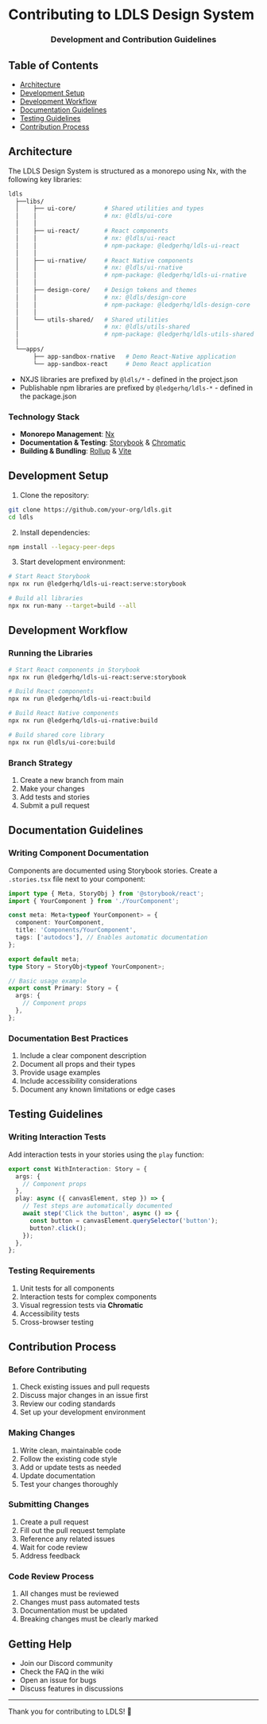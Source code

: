 # Contributing to LDLS Design System

<h3 align="center">Development and Contribution Guidelines</h3>

## Table of Contents

- [Architecture](#architecture)
- [Development Setup](#development-setup)
- [Development Workflow](#development-workflow)
- [Documentation Guidelines](#documentation-guidelines)
- [Testing Guidelines](#testing-guidelines)
- [Contribution Process](#contribution-process)

## Architecture

The LDLS Design System is structured as a monorepo using Nx, with the following key libraries:

```sh
ldls
  ├──libs/
  │    ├── ui-core/        # Shared utilities and types
  │    │                   # nx: @ldls/ui-core
  │    │
  │    ├── ui-react/       # React components
  │    │                   # nx: @ldls/ui-react
  │    │                   # npm-package: @ledgerhq/ldls-ui-react
  │    │
  │    ├── ui-rnative/     # React Native components
  │    │                   # nx: @ldls/ui-rnative
  │    │                   # npm-package: @ledgerhq/ldls-ui-rnative
  │    │
  │    ├── design-core/    # Design tokens and themes
  │    │                   # nx: @ldls/design-core
  │    │                   # npm-package: @ledgerhq/ldls-design-core
  │    │
  │    └── utils-shared/   # Shared utilities
  │                        # nx: @ldls/utils-shared
  │                        # npm-package: @ledgerhq/ldls-utils-shared
  │
  └──apps/
       ├── app-sandbox-rnative   # Demo React-Native application
       └── app-sandbox-react     # Demo React application
```

- NXJS libraries are prefixed by `@ldls/*` - defined in the project.json
- Publishable npm libraries are prefixed by `@ledgerhq/ldls-*` - defined in the package.json

### Technology Stack

- **Monorepo Management**: [Nx](https://nx.dev/)
- **Documentation & Testing**: [Storybook](https://storybook.js.org/) & [Chromatic](https://www.chromatic.com/)
- **Building & Bundling**: [Rollup](https://rollupjs.org/) & [Vite](https://vitejs.dev/)

## Development Setup

1. Clone the repository:

```bash
git clone https://github.com/your-org/ldls.git
cd ldls
```

2. Install dependencies:

```bash
npm install --legacy-peer-deps
```

3. Start development environment:

```bash
# Start React Storybook
npx nx run @ledgerhq/ldls-ui-react:serve:storybook

# Build all libraries
npx nx run-many --target=build --all
```

## Development Workflow

### Running the Libraries

```bash
# Start React components in Storybook
npx nx run @ledgerhq/ldls-ui-react:serve:storybook

# Build React components
npx nx run @ledgerhq/ldls-ui-react:build

# Build React Native components
npx nx run @ledgerhq/ldls-ui-rnative:build

# Build shared core library
npx nx run @ldls/ui-core:build
```

### Branch Strategy

1. Create a new branch from main
2. Make your changes
3. Add tests and stories
4. Submit a pull request

## Documentation Guidelines

### Writing Component Documentation

Components are documented using Storybook stories. Create a `.stories.tsx` file next to your component:

```typescript
import type { Meta, StoryObj } from '@storybook/react';
import { YourComponent } from './YourComponent';

const meta: Meta<typeof YourComponent> = {
  component: YourComponent,
  title: 'Components/YourComponent',
  tags: ['autodocs'], // Enables automatic documentation
};

export default meta;
type Story = StoryObj<typeof YourComponent>;

// Basic usage example
export const Primary: Story = {
  args: {
    // Component props
  },
};
```

### Documentation Best Practices

1. Include a clear component description
2. Document all props and their types
3. Provide usage examples
4. Include accessibility considerations
5. Document any known limitations or edge cases

## Testing Guidelines

### Writing Interaction Tests

Add interaction tests in your stories using the `play` function:

```typescript
export const WithInteraction: Story = {
  args: {
    // Component props
  },
  play: async ({ canvasElement, step }) => {
    // Test steps are automatically documented
    await step('Click the button', async () => {
      const button = canvasElement.querySelector('button');
      button?.click();
    });
  },
};
```

### Testing Requirements

1. Unit tests for all components
2. Interaction tests for complex components
3. Visual regression tests via **Chromatic**
4. Accessibility tests
5. Cross-browser testing

## Contribution Process

### Before Contributing

1. Check existing issues and pull requests
2. Discuss major changes in an issue first
3. Review our coding standards
4. Set up your development environment

### Making Changes

1. Write clean, maintainable code
2. Follow the existing code style
3. Add or update tests as needed
4. Update documentation
5. Test your changes thoroughly

### Submitting Changes

1. Create a pull request
2. Fill out the pull request template
3. Reference any related issues
4. Wait for code review
5. Address feedback

### Code Review Process

1. All changes must be reviewed
2. Changes must pass automated tests
3. Documentation must be updated
4. Breaking changes must be clearly marked

## Getting Help

- Join our Discord community
- Check the FAQ in the wiki
- Open an issue for bugs
- Discuss features in discussions

---

Thank you for contributing to LDLS! 🎉
